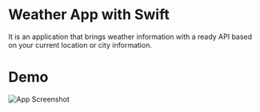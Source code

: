 
# Weather App with Swift
 It is an application that brings weather information with a ready API based on your current location or city information.
 # Demo
 ![App Screenshot](https://github.com/ferdidemircitr/weather-app/blob/main/WeatherApp/weatherapp.png)

